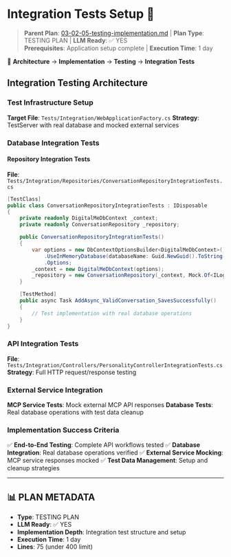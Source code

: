 # Integration Tests Setup 🔗

> **Parent Plan**: [03-02-05-testing-implementation.md](../03-02-05-testing-implementation.md) | **Plan Type**: TESTING PLAN | **LLM Ready**: ✅ YES  
> **Prerequisites**: Application setup complete | **Execution Time**: 1 day

📍 **Architecture** → **Implementation** → **Testing** → **Integration Tests**

## Integration Testing Architecture

### Test Infrastructure Setup
**Target File**: `Tests/Integration/WebApplicationFactory.cs`
**Strategy**: TestServer with real database and mocked external services

### Database Integration Tests

#### Repository Integration Tests
**File**: `Tests/Integration/Repositories/ConversationRepositoryIntegrationTests.cs`

```csharp
[TestClass]
public class ConversationRepositoryIntegrationTests : IDisposable
{
    private readonly DigitalMeDbContext _context;
    private readonly ConversationRepository _repository;

    public ConversationRepositoryIntegrationTests()
    {
        var options = new DbContextOptionsBuilder<DigitalMeDbContext>()
            .UseInMemoryDatabase(databaseName: Guid.NewGuid().ToString())
            .Options;
        _context = new DigitalMeDbContext(options);
        _repository = new ConversationRepository(_context, Mock.Of<ILogger<ConversationRepository>>());
    }

    [TestMethod]
    public async Task AddAsync_ValidConversation_SavesSuccessfully()
    {
        // Test implementation with real database operations
    }
}
```

### API Integration Tests
**File**: `Tests/Integration/Controllers/PersonalityControllerIntegrationTests.cs`
**Strategy**: Full HTTP request/response testing

### External Service Integration
**MCP Service Tests**: Mock external MCP API responses
**Database Tests**: Real database operations with test data cleanup

### Implementation Success Criteria

✅ **End-to-End Testing**: Complete API workflows tested
✅ **Database Integration**: Real database operations verified
✅ **External Service Mocking**: MCP service responses mocked
✅ **Test Data Management**: Setup and cleanup strategies

---

## 📊 PLAN METADATA

- **Type**: TESTING PLAN  
- **LLM Ready**: ✅ YES
- **Implementation Depth**: Integration test structure and setup
- **Execution Time**: 1 day
- **Lines**: 75 (under 400 limit)